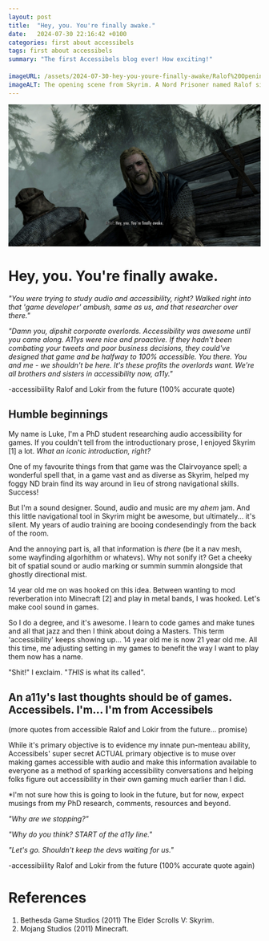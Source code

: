 ```yaml
---
layout: post
title:  "Hey, you. You're finally awake."
date:   2024-07-30 22:16:42 +0100
categories: first about accessibels
tags: first about accessibels
summary: "The first Accessibels blog ever! How exciting!"

imageURL: /assets/2024-07-30-hey-you-youre-finally-awake/Ralof%20Opening%20Scene.jpeg
imageALT: The opening scene from Skyrim. A Nord Prisoner named Ralof sits in a wagon talking to the player. They are being transported through a misty forest. Ralof says "Hey, you. You're finally awake.
---
```



![The opening scene from Skyrim. A Nord Prisoner named Ralof sits in a wagon talking to the player. They are being transported through a misty foresr. Ralof says "Hey, you. You're finally awake.](/assets/2024-07-30-hey-you-youre-finally-awake/Ralof%20Opening%20Scene.jpeg "Opening scene with Ralof from Skyrim.")

# Hey, you. You're finally awake.

*"You were trying to study audio and accessibility, right? Walked right into that 'game developer' ambush, same as us, and that researcher over there."* 

*"Damn you, dipshit corporate overlords. Accessibility was awesome until you came along. A11ys were nice and proactive. If they hadn't been combating your tweets and poor business decisions, they could've designed that game and be halfway to 100% accessible. You there. You and me - we shouldn't be here. It's these profits the overlords want. We're all brothers and sisters in accessibility now, a11y."* 

-accessibiility Ralof and Lokir from the future (100% accurate quote)

## Humble beginnings

My name is Luke, I'm a PhD student researching audio accessibility for games. If you couldn't tell from the introductionary prose, I enjoyed Skyrim [1] a lot. *What an iconic introduction, right?*

One of my favourite things from that game was the Clairvoyance spell; a wonderful spell that, in a game vast and as diverse as Skyrim, helped my foggy ND brain find its way around in lieu of strong navigational skills. Success!

But I'm a sound designer. Sound, audio and music are my *ahem* jam. And this little navigational tool in Skyrim might be awesome, but ultimately... it's silent. My years of audio training are booing condesendingly from the back of the room.

And the annoying part is, all that information is *there* (be it a nav mesh, some wayfinding algorhithm or whatevs). Why not sonify it? Get a cheeky bit of spatial sound or audio marking or summin summin alongside that ghostly directional mist.

14 year old me on was hooked on this idea. Between wanting to mod reverberation into Minecraft [2] and play in metal bands, I was hooked. Let's make cool sound in games. 

So I do a degree, and it's awesome. I learn to code games and make tunes and all that jazz and then I think about doing a Masters. This term 'accessibility' keeps showing up... 14 year old me is now 21 year old me. All this time, me adjusting setting in my games to benefit the way I want to play them now has a name. 

"Shit!" I exclaim. "*THIS* is what its called".

## An a11y's last thoughts should be of games. Accessibels. I'm... I'm from Accessibels

(more quotes from accessible Ralof and Lokir from the future... promise)

While it's primary objective is to evidence my innate pun-menteau ability, Accessibels' super secret ACTUAL primary objective is to muse over making games accessible with audio and make this information available to everyone as a method of sparking accessibility conversations and helping folks figure out accessibility in their own gaming much earlier than I did. 

*I'm not sure how this is going to look in the future, but for now, expect musings from my PhD research, comments, resources and beyond.

*"Why are we stopping?"*

*"Why do you think? START of the a11y line."*

*"Let's go. Shouldn't keep the devs waiting for us."* 

-accessibiility Ralof and Lokir from the future (100% accurate quote again)

# References

1. Bethesda Game Studios (2011) The Elder Scrolls V: Skyrim.
2. Mojang Studios (2011) Minecraft.